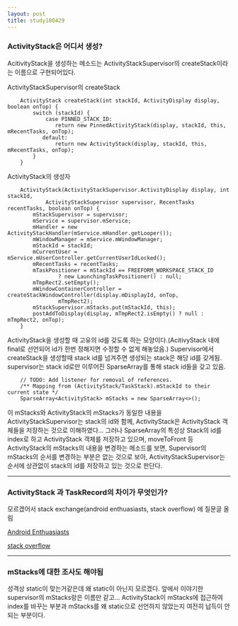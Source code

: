 ```yaml
---
layout: post
title: study180429
---
```



<h3> ActivityStack은 어디서 생성? </h3>

AcitivityStack을 생성하는 메소드는 ActivityStackSupervisor의 createStack이라는 이름으로 구현되어있다. 


ActivityStackSupervisor의 createStack
~~~
    ActivityStack createStack(int stackId, ActivityDisplay display, boolean onTop) { 
        switch (stackId) { 
            case PINNED_STACK_ID: 
               return new PinnedActivityStack(display, stackId, this, mRecentTasks, onTop); 
           default: 
               return new ActivityStack(display, stackId, this, mRecentTasks, onTop); 
        } 
    }
~~~


ActivityStack의 생성자
~~~
    ActivityStack(ActivityStackSupervisor.ActivityDisplay display, int stackId,
            ActivityStackSupervisor supervisor, RecentTasks recentTasks, boolean onTop) {
        mStackSupervisor = supervisor;
        mService = supervisor.mService;
        mHandler = new ActivityStackHandler(mService.mHandler.getLooper());
        mWindowManager = mService.mWindowManager;
        mStackId = stackId;
        mCurrentUser = mService.mUserController.getCurrentUserIdLocked();
        mRecentTasks = recentTasks;
        mTaskPositioner = mStackId == FREEFORM_WORKSPACE_STACK_ID
                ? new LaunchingTaskPositioner() : null;
        mTmpRect2.setEmpty();
        mWindowContainerController = createStackWindowController(display.mDisplayId, onTop,
                mTmpRect2);
        mStackSupervisor.mStacks.put(mStackId, this);
        postAddToDisplay(display, mTmpRect2.isEmpty() ? null : mTmpRect2, onTop);
    }
~~~

ActivityStack을 생성할 때 고유의 id를 갖도록 하는 모양이다.(AcitivyStack 내에 final로 선언되어 id가 한번 정해지면 수정할 수 없게 해놓았음.) Supervisor에서 createStack을 생성할때 stack id를 넘겨주면 생성되는 stack은 해당 id를 갖게됨. supervisor는 stack id로만 이루어진 SparseArray를 통해 stack id들을 갖고 있음. 
~~~
    // TODO: Add listener for removal of references.
    /** Mapping from (ActivityStack/TaskStack).mStackId to their current state */
    SparseArray<ActivityStack> mStacks = new SparseArray<>();
~~~
이 mStacks와 ActivityStack의 mStacks가 동일한 내용을 ActivityStackSupervisor는 stack의 id와 함께, ActivityStack은 ActivityStack 객체들을 저장하는 것으로 이해하였다... 그러나 SparseArray의 특성상 Stack의 id를 index로 하고 ActivityStack 객체를 저장하고 있으며, moveToFront 등 ActivityStack의 mStacks의 내용을 변경하는 메소드를 보면, Supervisor의 mStacks의 순서를 변경하는 부분은 없는 것으로 보아, ActivityStackSupervisor는 순서에 상관없이 stack의 id를 저장하고 있는 것으로 판단다.
* * *

<h3> ActivityStack 과 TaskRecord의 차이가 무엇인가? </h3>

모르겠어서 stack exchange(android enthuasiasts, stack overflow) 에 질문글 올림

[Android Enthuasiasts](https://android.stackexchange.com/questions/195282/what-is-the-difference-between-activitystack-and-taskrecord)

[stack overflow](https://stackoverflow.com/questions/50087669/what-is-the-difference-between-activitystack-and-taskrecord)

* * *

<h3> mStacks에 대한 조사도 해야됨 </h3>

성격상 static이 맞는거같은데 왜 static이 아닌지 모르겠다. 앞에서 이야기한 supervisor의 mStacks랑은 이름만 같고... ActivityStack이 mStacks에 접근하여 index를 바꾸는 부분과 mStacks를 왜 static으로 선언하지 않았는지 여전히 납득이 안되는 부분이다.
